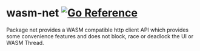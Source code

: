 # wasm-net [![Go Reference](https://pkg.go.dev/badge/github.com/golangee/wasm-net.svg)](https://pkg.go.dev/github.com/golangee/wasm-net)
Package net provides a WASM compatible http client API which provides some convenience features and does not block, 
race or deadlock the UI or WASM Thread.
